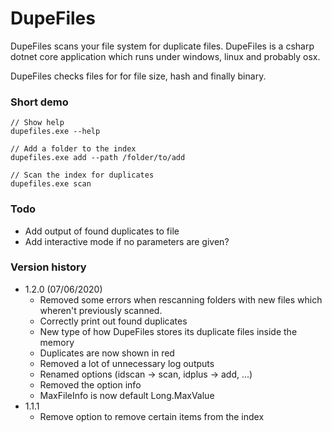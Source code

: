 # DupeFiles
DupeFiles scans your file system for duplicate files.
DupeFiles is a csharp dotnet core application which runs under windows, linux and probably osx.

DupeFiles checks files for for file size, hash and finally binary.

### Short demo
```
// Show help
dupefiles.exe --help

// Add a folder to the index
dupefiles.exe add --path /folder/to/add

// Scan the index for duplicates
dupefiles.exe scan
```

### Todo
- Add output of found duplicates to file
- Add interactive mode if no parameters are given?

### Version history
- 1.2.0 (07/06/2020)
    - Removed some errors when rescanning folders with new files which wheren't previously scanned.
    - Correctly print out found duplicates
    - New type of how DupeFiles stores its duplicate files inside the memory
    - Duplicates are now shown in red
    - Removed a lot of unnecessary log outputs
    - Renamed options (idscan -> scan, idplus -> add, ...)
    - Removed the option info
    - MaxFileInfo is now default Long.MaxValue
- 1.1.1
    - Remove option to remove certain items from the index